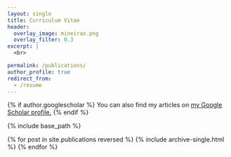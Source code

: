 ```yaml
---
layout: single
title: Curriculum Vitae
header:
  overlay_image: mineirao.png
  overlay_filter: 0.3
excerpt: |
  <br>

permalink: /publications/
author_profile: true
redirect_from:
  - /resume
---
```


{% if author.googlescholar %}
  You can also find my articles on <u><a href="{{author.googlescholar}}">my Google Scholar profile</a>.</u>
{% endif %}

{% include base_path %}

{% for post in site.publications reversed %}
  {% include archive-single.html %}
{% endfor %}
